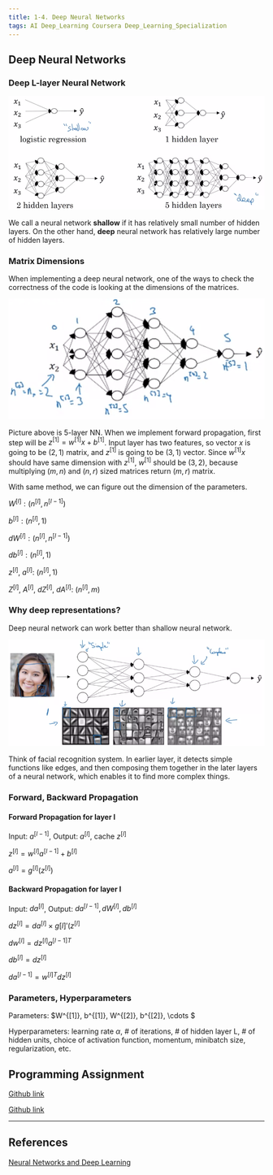 ```yaml
---
title: 1-4. Deep Neural Networks
tags: AI Deep_Learning Coursera Deep_Learning_Specialization
---
```


## Deep Neural Networks

### Deep L-layer Neural Network

![](https://raw.githubusercontent.com/evfox9/blog/master/deeplearning/dl1401.png)

We call a neural network **shallow** if it has relatively small number of hidden layers. On the other hand, **deep** neural 
network has relatively large number of hidden layers.

### Matrix Dimensions

When implementing a deep neural network, one of the ways to check the correctness of the code is looking at the dimensions 
of the matrices.

![](https://raw.githubusercontent.com/evfox9/blog/master/deeplearning/dl1402.png)

Picture above is 5-layer NN. When we implement forward propagation, first step will be $z^{[1]} = w^{[1]} x + b^{[1]}$. 
Input layer has two features, so vector $x$ is going to be $(2,1)$ matrix, and $z^{[1]}$ is going to be $(3,1)$ vector. 
Since $w^{[1]} x$ should have same dimension with $z^{[1]}$, $w^{[1]}$ should be $(3,2)$, because multiplying $(m,n)$ and 
$(n,r)$ sized matrices return $(m,r)$ matrix. 

With same method, we can figure out the dimension of the parameters.

$W^{[l]}: (n^{[l]}, n^{[l-1]})$

$b^{[l]}: (n^{[l]}, 1)$

$d W^{[l]}: (n^{[l]}, n^{[l-1]})$

$d b^{[l]}: (n^{[l]}, 1)$

$z^{[l]},\ a^{[l]}:\ (n^{[l]}, 1)$

$Z^{[l]},\ A^{[l]},\ d Z^{[l]},\ d A^{[l]}:\ (n^{[l]}, m)$

### Why deep representations?

Deep neural network can work better than shallow neural network.

![](https://raw.githubusercontent.com/evfox9/blog/master/deeplearning/dl1403.png)

Think of facial recognition system. In earlier layer, it detects simple functions like edges, and then composing them together 
in the later layers of a neural network, which enables it to find more complex things. 

### Forward, Backward Propagation

#### Forward Propagation for layer l
Input: $a^{[l-1]}$, Output: $a^{[l]}$, cache $z^{[l]}$

$z^{[l]} = w^{[l]} a^{[l-1]} + b^{[l]}$

$a^{[l]} = g^{[l]} (z^{[l]})$

#### Backward Propagation for layer l

Input: $d a^{[l]}$, Output: $d a^{[l-1]}, d W^{[l]}, d b^{[l]}$

$d z^{[l]} = d a^{[l]} \times g{[l]'} (z^{[l]}$

$d w^{[l]} = d z^{[l]} a^{[l-1]T}$

$d b^{[l]} = d z^{[l]}$

$d a^{[l-1]} = w^{[l]T} d z^{[l]}$

### Parameters, Hyperparameters

Parameters: $W^{[1]}, b^{[1]}, W^{[2]}, b^{[2]}, \cdots $

Hyperparameters: learning rate $\alpha$, # of iterations, # of hidden layer L, # of hidden units, choice of activation function, 
momentum, minibatch size, regularization, etc.


## Programming Assignment

[Github link](https://github.com/evfox9/Coursera/blob/master/Deep_Learning/Neural_Networks_and_Deep_Learning/Building_your_Deep_Neural_Network_Step_by_Step.ipynb)

[Github link](https://github.com/evfox9/Coursera/blob/master/Deep_Learning/Neural_Networks_and_Deep_Learning/Deep_Neural_Network_Application.ipynb)

---

## References

[Neural Networks and Deep Learning](https://www.coursera.org/learn/neural-networks-deep-learning)



<script type="text/javascript" async
  src="https://cdn.mathjax.org/mathjax/latest/MathJax.js?config=TeX-MML-AM_CHTML">
</script>
